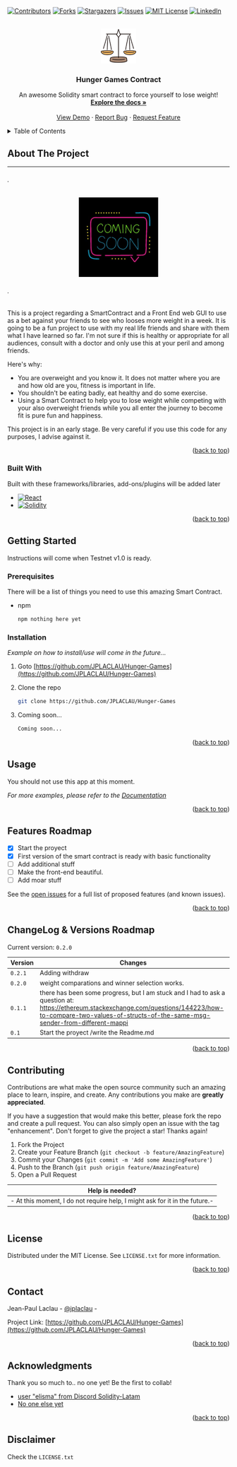 <a name="readme-top"></a>

[![Contributors][contributors-shield]][contributors-url]
[![Forks][forks-shield]][forks-url]
[![Stargazers][stars-shield]][stars-url]
[![Issues][issues-shield]][issues-url]
[![MIT License][license-shield]][license-url]
[![LinkedIn][linkedin-shield]][linkedin-url]

<!-- PROJECT LOGO -->
<br />
<div align="center">
  <a href="https://github.com/JPLACLAU/Hunger-Games">
    <img src="images/balance-svgrepo-com.svg" alt="Logo" width="80" height="80">
  </a>

  <h3 align="center">Hunger Games Contract</h3>

  <p align="center">
    An awesome Solidity smart contract to force yourself to lose weight!
    <br />
    <a href="https://github.com/JPLACLAU/Hunger-Games"><strong>Explore the docs »</strong></a>
    <br />
    <br />
    <a href="https://github.com/JPLACLAU/Hunger-Games">View Demo</a>
    ·
    <a href="https://github.com/JPLACLAU/Hunger-Games/issues">Report Bug</a>
    ·
    <a href="https://github.com/JPLACLAU/Hunger-Games/issues">Request Feature</a>
  </p>
</div>

<!-- TABLE OF CONTENTS -->
<details>
  <summary>Table of Contents</summary>
  <ol>
    <li>
      <a href="#about-the-project">About The Project</a>
      <ul>
        <li><a href="#built-with">Built With</a></li>
      </ul>
    </li>
    <li>
      <a href="#getting-started">Getting Started</a>
      <ul>
        <li><a href="#prerequisites">Prerequisites</a></li>
        <li><a href="#installation">Installation</a></li>
      </ul>
    </li>
    <li><a href="#usage">Usage</a></li>
    <li><a href="#roadmap">Roadmap</a></li>
    <li><a href="#changelog">ChangeLog</a></li>
    <li><a href="#contributing">Contributing</a></li>
    <li><a href="#license">License</a></li>
    <li><a href="#contact">Contact</a></li>
    <li><a href="#acknowledgments">Acknowledgments</a></li>  
  </ol>  
</details>  
  
<!-- ABOUT THE PROJECT -->

## About The Project

---

###### _._

  <div align="center">

  <a href="https://github.com/JPLACLAU/Hunger-Games">  
    <img src="images/400x400.jpg" alt="Wake UP Contract"    width="180" height="180">

  </a>  
    
  </div>

###### _._

This is a project regarding a SmartContract and a Front End web GUI to use as a bet against your friends to see who looses more weight in a week. It is going to be a fun project to use with my real life friends and share with them what I have learned so far. I'm not sure if this is healthy or appropriate for all audiences, consult with a doctor and only use this at your peril and among friends.

Here's why:

-   You are overweight and you know it. It does not matter where you are and how old are you, fitness is important in life.
-   You shouldn't be eating badly, eat healthy and do some exercise.
-   Using a Smart Contract to help you to lose weight while competing with your also overweight friends while you all enter the journey to become fit is pure fun and happiness.

This project is in an early stage.
Be very careful if you use this code for any purposes, I advise against it.

<p align="right">(<a href="#readme-top">back to top</a>)</p>

### Built With

Built with these frameworks/libraries, add-ons/plugins will be added later

-   [![React][react.js]][react-url]
-   [![Solidity][soliditylang.org]][soliditylang-url]

<p align="right">(<a href="#readme-top">back to top</a>)</p>

<!-- GETTING STARTED -->

## Getting Started

Instructions will come when Testnet v1.0 is ready.

### Prerequisites

There will be a list of things you need to use this amazing Smart Contract.

-   npm

    ```sh
    npm nothing here yet
    ```

### Installation

_Example on how to install/use will come in the future..._

1. Goto [https://github.com/JPLACLAU/Hunger-Games](https://github.com/JPLACLAU/Hunger-Games)
2. Clone the repo

    ```sh
    git clone https://github.com/JPLACLAU/Hunger-Games
    ```

3. Coming soon...
    ```sh
    Coming soon...
    ```

<p align="right">(<a href="#readme-top">back to top</a>)</p>

<!-- USAGE EXAMPLES -->

## Usage

You should not use this app at this moment.

_For more examples, please refer to the [Documentation](https://github.com/JPLACLAU/Hunger-Games)_

<p align="right">(<a href="#readme-top">back to top</a>)</p>

<!-- ROADMAP -->

## Features Roadmap

-   [x] Start the proyect
-   [x] First version of the smart contract is ready with basic functionality
-   [ ] Add additional stuff
-   [ ] Make the front-end beautiful.
-   [ ] Add moar stuff

See the [open issues](https://github.com/JPLACLAU/Hunger-Games/issues) for a full list of proposed features (and known issues).

<p align="right">(<a href="#readme-top">back to top</a>)</p>

<!-- CHANGELOG -->

## ChangeLog & Versions Roadmap

Current version: `0.2.0`

| Version | Changes                                                                                                                                                                                                           |
| ------- | ----------------------------------------------------------------------------------------------------------------------------------------------------------------------------------------------------------------- |
| `0.2.1` | Adding withdraw                                                                                                                                                                                                   |
| `0.2.0` | weight comparations and winner selection works.                                                                                                                                                                   |
| `0.1.1` | there has been some progress, but I am stuck and I had to ask a question at: https://ethereum.stackexchange.com/questions/144223/how-to-compare-two-values-of-structs-of-the-same-msg-sender-from-different-mappi |
| `0.1`   | Start the proyect /write the Readme.md                                                                                                                                                                            |

<p align="right">(<a href="#readme-top">back to top</a>)</p>

<!-- CONTRIBUTING -->

## Contributing

Contributions are what make the open source community such an amazing place to learn, inspire, and create. Any contributions you make are **greatly appreciated**.

If you have a suggestion that would make this better, please fork the repo and create a pull request. You can also simply open an issue with the tag "enhancement".
Don't forget to give the project a star! Thanks again!

1. Fork the Project
2. Create your Feature Branch (`git checkout -b feature/AmazingFeature`)
3. Commit your Changes (`git commit -m 'Add some AmazingFeature'`)
4. Push to the Branch (`git push origin feature/AmazingFeature`)
5. Open a Pull Request

| Help is needed?                                                             |
| --------------------------------------------------------------------------- |
| - At this moment, I do not require help, I might ask for it in the future.- |

<p align="right">(<a href="#readme-top">back to top</a>)</p>

<!-- LICENSE -->

## License

Distributed under the MIT License. See `LICENSE.txt` for more information.

<p align="right">(<a href="#readme-top">back to top</a>)</p>

<!-- CONTACT -->

## Contact

Jean-Paul Laclau - [@jplaclau](https://www.linkedin.com/in/jplaclau/) -

Project Link: [https://github.com/JPLACLAU/Hunger-Games](https://github.com/JPLACLAU/Hunger-Games)

<p align="right">(<a href="#readme-top">back to top</a>)</p>

<!-- ACKNOWLEDGMENTS -->

## Acknowledgments

Thank you so much to.. no one yet! Be the first to collab!

-   [user "elisma" from Discord Solidity-Latam](https://discord.gg/ugW9q3m3YW)
-   [No one else yet](https://no-one.com)

<p align="right">(<a href="#readme-top">back to top</a>)</p>

## Disclaimer

Check the `LICENSE.txt`

<!-- MARKDOWN LINKS & IMAGES -->
<!-- Thank you so much Othneildrew for this amazing Readme template -->
<!-- https://github.com/JPLACLAU/Hunger-Games/blob/master/README.md -->
<!-- https://www.markdownguide.org/basic-syntax/#reference-style-links -->

[contributors-shield]: https://img.shields.io/github/contributors/JPLACLAU/Best-README-Template.svg?style=for-the-badge
[contributors-url]: https://github.com/JPLACLAU/Hunger-Games/graphs/contributors
[forks-shield]: https://img.shields.io/github/forks/JPLACLAU/Best-README-Template.svg?style=for-the-badge
[forks-url]: https://github.com/JPLACLAU/Hunger-Games/network/members
[stars-shield]: https://img.shields.io/github/stars/JPLACLAU/Best-README-Template.svg?style=for-the-badge
[stars-url]: https://github.com/JPLACLAU/Hunger-Games/stargazers
[issues-shield]: https://img.shields.io/github/issues/JPLACLAU/Best-README-Template.svg?style=for-the-badge
[issues-url]: https://github.com/JPLACLAU/Hunger-Games/issues
[license-shield]: https://img.shields.io/github/license/JPLACLAU/Best-README-Template.svg?style=for-the-badge
[license-url]: https://github.com/JPLACLAU/Hunger-Games/blob/master/LICENSE.txt
[linkedin-shield]: https://img.shields.io/badge/-LinkedIn-black.svg?style=for-the-badge&logo=linkedin&colorB=555
[linkedin-url]: https://linkedin.com/in/jplaclau
[product-screenshot]: images/screenshot.png
[next.js]: https://img.shields.io/badge/next.js-000000?style=for-the-badge&logo=nextdotjs&logoColor=white
[next-url]: https://nextjs.org/
[react.js]: https://img.shields.io/badge/React-20232A?style=for-the-badge&logo=react&logoColor=61DAFB
[react-url]: https://reactjs.org/
[vue.js]: https://img.shields.io/badge/Vue.js-35495E?style=for-the-badge&logo=vuedotjs&logoColor=4FC08D
[vue-url]: https://vuejs.org/
[angular.io]: https://img.shields.io/badge/Angular-DD0031?style=for-the-badge&logo=angular&logoColor=white
[angular-url]: https://angular.io/
[svelte.dev]: https://img.shields.io/badge/Svelte-4A4A55?style=for-the-badge&logo=svelte&logoColor=FF3E00
[svelte-url]: https://svelte.dev/
[laravel.com]: https://img.shields.io/badge/Laravel-FF2D20?style=for-the-badge&logo=laravel&logoColor=white
[laravel-url]: https://laravel.com
[bootstrap.com]: https://img.shields.io/badge/Bootstrap-563D7C?style=for-the-badge&logo=bootstrap&logoColor=white
[bootstrap-url]: https://getbootstrap.com
[jquery.com]: https://img.shields.io/badge/jQuery-0769AD?style=for-the-badge&logo=jquery&logoColor=white
[jquery-url]: https://jquery.com
[soliditylang.org]: https://img.shields.io/badge/Solidity-0769AD?style=for-the-badge&logo=Solidity&logoColor=white
[soliditylang-url]: https://soliditylang.org

